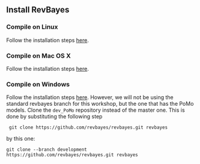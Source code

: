 ## Install RevBayes

### Compile on Linux

Follow the installation steps [here](https://revbayes.github.io/compile-linux). 

### Compile on Mac OS X

Follow the installation steps [here](https://revbayes.github.io/compile-osx). 
### Compile on Windows

Follow the installation steps [here](https://revbayes.github.io/compile-windows). However, we will not be using the standard revbayes branch for this workshop, but the one that has the PoMo models. Clone the ```dev_PoMo``` repository instead of the master one. This is done by substituting the following step  

```
 git clone https://github.com/revbayes/revbayes.git revbayes
```

by this one:

```
git clone --branch development https://github.com/revbayes/revbayes.git revbayes
```

